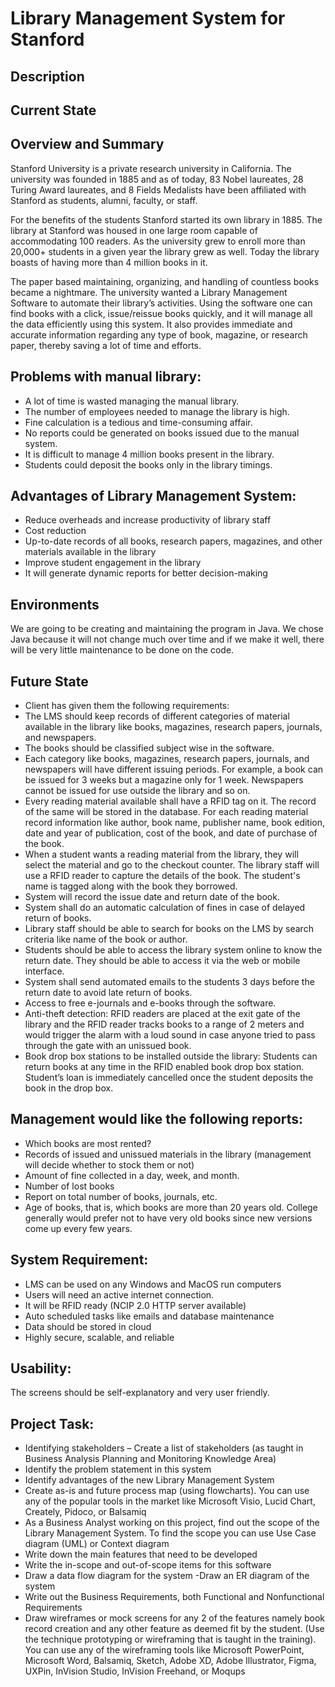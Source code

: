 # Library Management System for Stanford

## Description

## Current State

## Overview and Summary

Stanford University is a private research university in California. The university was founded in 1885 and as of today, 83 Nobel laureates, 28 Turing Award laureates, and 8 Fields Medalists have been affiliated with Stanford as students, alumni, faculty, or staff. 

For the benefits of the students Stanford started its own library in 1885. The library at Stanford was housed in one large room capable of accommodating 100 readers. As the university grew to enroll more than 20,000+ students in a given year the library grew as well. Today the library boasts of having more than 4 million books in it.

The paper based maintaining, organizing, and handling of countless books became a nightmare. The university wanted a Library Management Software to automate their library’s activities. Using the software one can find books with a click, issue/reissue books quickly, and it will manage all the data efficiently using this system. It also provides immediate and accurate information regarding any type of book, magazine, or research paper, thereby saving a lot of time and efforts.

## Problems with manual library:

- A lot of time is wasted managing the manual library.
- The number of employees needed to manage the library is high.
- Fine calculation is a tedious and time-consuming affair.
- No reports could be generated on books issued due to the manual system.
- It is difficult to manage 4 million books present in the library.
- Students could deposit the books only in the library timings.

## Advantages of Library Management System:

- Reduce overheads and increase productivity of library staff 
- Cost reduction
- Up-to-date records of all books, research papers, magazines, and other materials available in the library
- Improve student engagement in the library
- It will generate dynamic reports for better decision-making

## Environments

We are going to be creating and maintaining the program in Java. We chose Java because it will not change much over time and if we make it well, there will be very little maintenance to be done on the code. 

## Future State

- Client has given them the following requirements:
- The LMS should keep records of different categories of material available in the library like books, magazines, research papers, journals, and newspapers. 
- The books should be classified subject wise in the software.
- Each category like books, magazines, research papers, journals, and newspapers will have different issuing periods. For example, a book can be issued for 3 weeks but a magazine only for 1 week. Newspapers cannot be issued for use outside the library and so on.
- Every reading material available shall have a RFID tag on it. The record of the same will be stored in the database. For each reading material record information like author, book name, publisher name, book edition, date and year of publication, cost of the book, and date of purchase of the book.
- When a student wants a reading material from the library, they will select the material and go to the checkout counter. The library staff will use a RFID reader to capture the details of the book. The student's name is tagged along with the book they borrowed. 
- System will record the issue date and return date of the book. 
- System shall do an automatic calculation of fines in case of delayed return of books.
- Library staff should be able to search for books on the LMS by search criteria like name of the book or author.
- Students should be able to access the library system online to know the return date. They should be able to access it via the web or mobile interface.
- System shall send automated emails to the students 3 days before the return date to avoid late return of books. 
- Access to free e-journals and e-books through the software.
- Anti-theft detection: RFID readers are placed at the exit gate of the library and the RFID reader tracks books to a range of 2 meters and would trigger the alarm with a loud sound in case anyone tried to pass through the gate with an unissued book. 
- Book drop box stations to be installed outside the library: Students can return books at any time in the RFID enabled book drop box station. Student’s loan is immediately cancelled once the student deposits the book in the drop box.

## Management would like the following reports:

- Which books are most rented?
- Records of issued and unissued materials in the library (management will decide whether to stock them or not)
- Amount of fine collected in a day, week, and month.
- Number of lost books
- Report on total number of books, journals, etc.
- Age of books, that is, which books are more than 20 years old. College generally would prefer not to have very old books since new versions come up every few years.

## System Requirement:

- LMS can be used on any Windows and MacOS run computers 
- Users will need an active internet connection.
- It will be RFID ready (NCIP 2.0 HTTP server available)
- Auto scheduled tasks like emails and database maintenance
- Data should be stored in cloud
- Highly secure, scalable, and reliable

## Usability:

The screens should be self-explanatory and very user friendly.
 
## Project Task: 

- Identifying stakeholders – Create a list of stakeholders (as taught in Business Analysis Planning and Monitoring Knowledge Area)
- Identify the problem statement in this system
- Identify advantages of the new Library Management System
- Create as-is and future process map (using flowcharts). You can use any of the popular tools in the market like Microsoft Visio, Lucid Chart, Creately, Pidoco, or Balsamiq
- As a Business Analyst working on this project, find out the scope of the Library Management System. To find the scope you can use Use Case diagram (UML) or Context diagram
- Write down the main features that need to be developed
- Write the in-scope and out-of-scope items for this software
- Draw a data flow diagram for the system
 -Draw an ER diagram of the system
- Write out the Business Requirements, both Functional and Nonfunctional Requirements
- Draw wireframes or mock screens for any 2 of the features namely book record creation and any other feature as deemed fit by the student. (Use the technique prototyping or wireframing that is taught in the training). You can use any of the wireframing tools like Microsoft PowerPoint, Microsoft Word, Balsamiq, Sketch, Adobe XD, Adobe Illustrator, Figma, UXPin, InVision Studio, InVision Freehand, or Moqups
